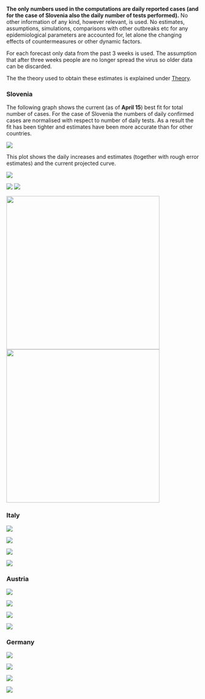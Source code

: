 **The only numbers used in the computations are daily reported cases (and for the case of Slovenia also the daily number of tests performed).** No other information of any kind, however relevant, is used. No estimates, assumptions, simulations, comparisons with other outbreaks etc for any epidemiological parameters are accounted for, let alone the changing effects of countermeasures or other dynamic factors.

For each forecast only data from the past 3 weeks is used. The assumption that after three weeks people are no longer spread the virus so older data can be discarded.

The the theory used to obtain these estimates is explained under [Theory](theory.md).

### Slovenia

The following graph shows the current (as of **April 15**) best fit for total number of cases. For the case of Slovenia the numbers of daily confirmed cases are normalised with respect to number of daily tests. As a result the fit has been tighter and estimates have been more accurate than for other countries. 

![](slologgraf.png)

This plot shows the daily increases and estimates (together with rough error estimates) and the current projected curve.

![](slograf.png)

![](slodfgraf.png) ![](sloprogplot.png)

<p float="left">
  <img src="slodfgraf.png" width="400" />
  <img src="sloprogplot.png" width="400" /> 
</p>

### Italy

![](italyloggraf.png)

![](italygraf.png)

![](italydfgraf.png)

![](italyprogplot.png)

### Austria

![](austrialoggraf.png)

![](austriagraf.png)

![](austriadfgraf.png)

![](austriaprogplot.png)

### Germany

![](germanloggraf.png)

![](germangraf.png)

![](germandfgraf.png)

![](germanprogplot.png)
